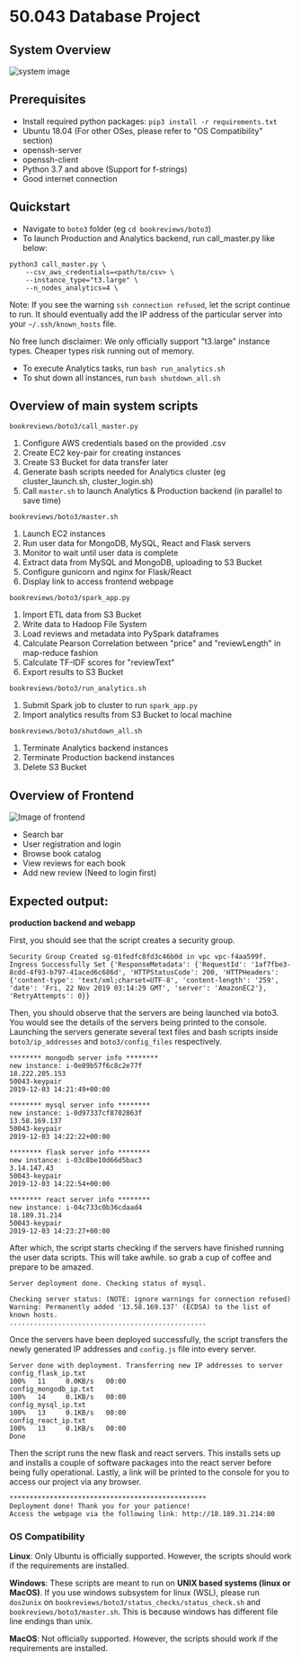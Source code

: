 # 50.043 Database Project

## System Overview
![system image](https://i.imgur.com/Ykq1SHa.jpg)

## Prerequisites
* Install required python packages: `pip3 install -r requirements.txt`
* Ubuntu 18.04 (For other OSes, please refer to "OS Compatibility" section)
* openssh-server
* openssh-client
* Python 3.7 and above (Support for f-strings)
* Good internet connection

## Quickstart
* Navigate to `boto3` folder (eg `cd bookreviews/boto3`)
* To launch Production and Analytics backend, run call_master.py like below:
```
python3 call_master.py \
    --csv_aws_credentials=<path/to/csv> \
    --instance_type="t3.large" \
    --n_nodes_analytics=4 \
```
Note: If you see the warning `ssh connection refused`, let the script continue
to run. It should eventually add the IP address of the particular server into 
your `~/.ssh/known_hosts` file.

No free lunch disclaimer: We only officially support "t3.large" instance types. 
Cheaper types risk running out of memory.

* To execute Analytics tasks, run `bash run_analytics.sh`
* To shut down all instances, run `bash shutdown_all.sh`

##  Overview of main system scripts
`bookreviews/boto3/call_master.py`
1. Configure AWS credentials based on the provided .csv
2. Create EC2 key-pair for creating instances
2. Create S3 Bucket for data transfer later
2. Generate bash scripts needed for Analytics cluster (eg cluster_launch.sh, cluster_login.sh)
3. Call `master.sh` to launch Analytics & Production backend (in parallel to save time)

`bookreviews/boto3/master.sh`
1. Launch EC2 instances
2. Run user data for MongoDB, MySQL, React and Flask servers
2. Monitor to wait until user data is complete
3. Extract data from MySQL and MongoDB, uploading to S3 Bucket
4. Configure gunicorn and nginx for Flask/React
6. Display link to access frontend webpage

`bookreviews/boto3/spark_app.py`
1. Import ETL data from S3 Bucket
2. Write data to Hadoop File System
3. Load reviews and metadata into PySpark dataframes
3. Calculate Pearson Correlation between "price" and "reviewLength" in map-reduce fashion
4. Calculate TF-IDF scores for "reviewText"
5. Export results to S3 Bucket

`bookreviews/boto3/run_analytics.sh`
1. Submit Spark job to cluster to run `spark_app.py`
2. Import analytics results from S3 Bucket to local machine

`bookreviews/boto3/shutdown_all.sh`
1. Terminate Analytics backend instances
2. Terminate Production backend instances
3. Delete S3 Bucket

## Overview of Frontend
![Image of frontend](https://i.imgur.com/fLS1Nbj.png)
* Search bar
* User registration and login
* Browse book catalog
* View reviews for each book
* Add new review (Need to login first)

## Expected output:
**production backend and webapp**

First, you should see that the script creates a security group.

```
Security Group Created sg-01fedfc8fd3c46b0d in vpc vpc-f4aa599f.
Ingress Successfully Set {'ResponseMetadata': {'RequestId': '1af7fbe3-8cdd-4f93-b797-41aced6c686d', 'HTTPStatusCode': 200, 'HTTPHeaders': {'content-type': 'text/xml;charset=UTF-8', 'content-length': '259', 'date': 'Fri, 22 Nov 2019 03:14:29 GMT', 'server': 'AmazonEC2'}, 'RetryAttempts': 0}}
```
Then, you should observe that the servers are being launched via boto3. You would see the details of the servers being printed to the console. Launching the servers generate several text files and bash scripts inside `boto3/ip_addresses` and `boto3/config_files` respectively.
```
******** mongodb server info ********
new instance: i-0e89b57f6c8c2e77f
18.222.205.153
50043-keypair
2019-12-03 14:21:49+00:00

******** mysql server info ********
new instance: i-0d97337cf8702863f
13.58.169.137
50043-keypair
2019-12-03 14:22:22+00:00

******** flask server info ********
new instance: i-03c8be10d66d5bac3
3.14.147.43
50043-keypair
2019-12-03 14:22:54+00:00

******** react server info ********
new instance: i-04c733c0b36cdaad4
18.189.31.214
50043-keypair
2019-12-03 14:23:27+00:00
```
After which, the script starts checking if the servers have finished running the user data scripts. This will take awhile. so grab a cup of coffee and prepare to be amazed.
```
Server deployment done. Checking status of mysql.

Checking server status: (NOTE: ignore warnings for connection refused)
Warning: Permanently added '13.58.169.137' (ECDSA) to the list of known hosts.
.................................................
```
Once the servers have been deployed successfully, the script transfers the newly generated IP addresses and `config.js` file into every server.
```
Server done with deployment. Transferring new IP addresses to server
config_flask_ip.txt                                                                                                                                                                              100%   11     0.0KB/s   00:00    
config_mongodb_ip.txt                                                                                                                                                                            100%   14     0.1KB/s   00:00    
config_mysql_ip.txt                                                                                                                                                                              100%   13     0.1KB/s   00:00    
config_react_ip.txt                                                                                                                                                                              100%   13     0.1KB/s   00:00    
Done
```
Then the script runs the new flask and react servers. This installs sets up and installs a couple of software packages into the react server before being fully operational. Lastly, a link will be printed to the console for you to access our project via any browser.
```
*************************************************
Deployment done! Thank you for your patience! 
Access the webpage via the following link: http://18.189.31.214:80
```
### OS Compatibility
**Linux**: Only Ubuntu is officially supported. However, the scripts should work 
if the requirements are installed.

**Windows**: These scripts are meant to run on **UNIX based systems (linux or MacOS)**. 
If you use windows subsystem for linux (WSL), please run `dos2unix` on 
`bookreviews/boto3/status_checks/status_check.sh` and `bookreviews/boto3/master.sh`. 
This is because windows has different file line endings than unix.

**MacOS**: Not officially supported. However, the scripts should work if the 
requirements are installed.
